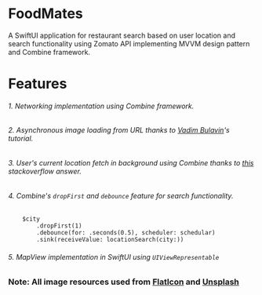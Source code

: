 # FoodMates
A SwiftUI application for restaurant search based on user location and search functionality using Zomato API implementing MVVM design pattern and Combine framework.

# Features
###### 1. Networking implementation using Combine framework.
###### 2. Asynchronous image loading from URL thanks to [Vadim Bulavin](https://www.vadimbulavin.com/asynchronous-swiftui-image-loading-from-url-with-combine-and-swift/)'s tutorial.
###### 3. User's current location fetch in background using Combine thanks to [this](https://stackoverflow.com/a/57690149/2552460) stackoverflow answer.
###### 4. Combine's ``` dropFirst ``` and ```debounce``` feature for search functionality.

```
    $city
        .dropFirst(1)
        .debounce(for: .seconds(0.5), scheduler: schedular)
        .sink(receiveValue: locationSearch(city:))
```
###### 5. MapView implementation in SwiftUI using ```UIViewRepresentable```

### Note: All image resources used from [FlatIcon](https://www.flaticon.com/) and [Unsplash](https://unsplash.com/)
